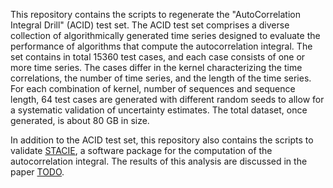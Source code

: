 This repository contains the scripts to regenerate
the "AutoCorrelation Integral Drill" (ACID) test set.
The ACID test set comprises a diverse collection of algorithmically generated time series
designed to evaluate the performance of algorithms that compute the autocorrelation integral.
The set contains in total 15360 test cases, and each case consists of one or more time series.
The cases differ in the kernel characterizing the time correlations, the number of time series,
and the length of the time series.
For each combination of kernel, number of sequences and sequence length,
64 test cases are generated with different random seeds
to allow for a systematic validation of uncertainty estimates.
The total dataset, once generated, is about 80 GB in size.

In addition to the ACID test set, this repository also contains the scripts to
validate [STACIE](https://molmod.github.io/stacie/),
a software package for the computation of the autocorrelation integral.
The results of this analysis are discussed in the paper
[TODO](https://TODO).

